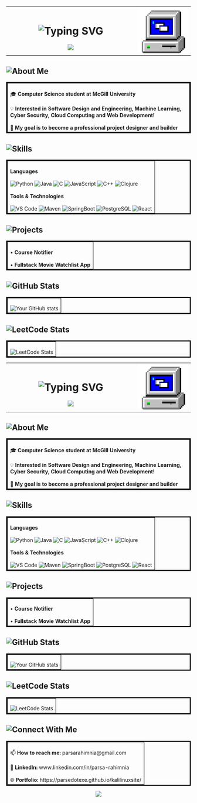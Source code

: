<table width="100%">
  <tr>
    <td width="70%">
      <h1 align="center">
        <img src="https://readme-typing-svg.herokuapp.com?font=Fira+Code&size=28&pause=1000&color=36BCF7&center=true&vCenter=true&width=600&lines=Hi+my+name+is+Parsa+Rahimnia!" alt="Typing SVG" />
      </h1>
      <div align="center">
        <img src="https://github.com/TheDudeThatCode/TheDudeThatCode/blob/master/Assets/Mario_Hello_Big.gif" width="30">
      </div>
    </td>
    <td width="30%" align="right">
      <img src="https://github.com/TheDudeThatCode/TheDudeThatCode/blob/master/Assets/PC.gif" width="200">
    </td>
  </tr>
</table>

## <img src="https://readme-typing-svg.herokuapp.com?font=Fira+Code&size=24&pause=1000&color=36BCF7&center=true&vCenter=true&width=200&lines=About+Me" alt="About Me" />

<div align="center">
  <table border="3" style="border-color: black; border-style: solid;">
    <tr>
      <td>
        <br>
        🎓 <strong>Computer Science student at McGill University</strong>
        <br><br>
        💡 <strong>Interested in Software Design and Engineering, Machine Learning, Cyber Security, Cloud Computing and Web Development!</strong>
        <br><br>
        🎯 <strong>My goal is to become a professional project designer and builder</strong>
        <br>
      </td>
    </tr>
  </table>
</div>

## <img src="https://readme-typing-svg.herokuapp.com?font=Fira+Code&size=24&pause=1000&color=32CD32&center=true&vCenter=true&width=200&lines=Skills" alt="Skills" />

<div align="center">
  <table border="3" style="border-color: black; border-style: solid;">
    <tr>
      <td>
        <br>
        <strong>Languages</strong>
        <br><br>
        <img src="https://img.shields.io/badge/-Python-3776AB?style=flat-square&logo=Python&logoColor=white" alt="Python">
        <img src="https://img.shields.io/badge/Java-ED8B00?style=flat-square&logo=openjdk&logoColor=white" alt="Java">
        <img src="https://img.shields.io/badge/-C-A8B9CC?style=flat-square&logo=C&logoColor=black" alt="C">
        <img src="https://img.shields.io/badge/-JavaScript-F7DF1E?style=flat-square&logo=javascript&logoColor=black" alt="JavaScript">
        <img src="https://img.shields.io/badge/-C++-00599C?style=flat-square&logo=cplusplus&logoColor=white" alt="C++">
        <img src="https://img.shields.io/badge/-Clojure-5881D8?style=flat-square&logo=clojure&logoColor=white" alt="Clojure">
        <br><br>
        <strong>Tools & Technologies</strong>
        <br><br>
        <img src="https://img.shields.io/badge/-VS%20Code-007ACC?style=flat-square&logo=Visual-Studio-Code&logoColor=white" alt="VS Code">
        <img src="https://img.shields.io/badge/-Maven-C71A36?style=flat-square&logo=apachemaven&logoColor=white" alt="Maven">
        <img src="https://img.shields.io/badge/-Spring_Boot-6DB33F?style=flat-square&logo=springboot&logoColor=white" alt="SpringBoot">
        <img src="https://img.shields.io/badge/PostgreSQL-336791?style=flat-square&logo=postgresql&logoColor=white" alt="PostgreSQL">
        <img src="https://img.shields.io/badge/-React-61DAFB?style=flat-square&logo=react&logoColor=black" alt="React">
        <br>
      </td>
    </tr>
  </table>
</div>

## <img src="https://readme-typing-svg.herokuapp.com?font=Fira+Code&size=24&pause=1000&color=36BCF7&center=true&vCenter=true&width=200&lines=Projects" alt="Projects" />

<div align="center">
  <table border="3" style="border-color: black; border-style: solid;">
    <tr>
      <td>
        <br>
        • <strong>Course Notifier</strong>
        <br><br>
        • <strong>Fullstack Movie Watchlist App</strong>
        <br>
      </td>
    </tr>
  </table>
</div>

## <img src="https://readme-typing-svg.herokuapp.com?font=Fira+Code&size=24&pause=1000&color=32CD32&center=true&vCenter=true&width=250&lines=GitHub+Stats" alt="GitHub Stats" />

<div align="center">
  <table border="3" style="border-color: black; border-style: solid;">
    <tr>
      <td align="center">
        <br>
        <img src="https://github-readme-stats.vercel.app/api?username=ParseDotEXE&show_icons=true&theme=tokyonight" alt="Your GitHub stats">
        <br>
      </td>
    </tr>
  </table>
</div>

## <img src="https://readme-typing-svg.herokuapp.com?font=Fira+Code&size=24&pause=1000&color=36BCF7&center=true&vCenter=true&width=250&lines=LeetCode+Stats" alt="LeetCode Stats" />

<div align="center">
  <table border="3" style="border-color: black; border-style: solid;">
    <tr>
      <td align="center">
        <br>
        <img src="https://leetcard.jacoblin.cool/ParseDotEXE?theme=chartreuse&font=Fuzzy%20Bubbles&ext=heatmap" alt="LeetCode Stats">
        <br>
      </td>
    </tr>
  </table>
</div>

<table width="100%">
  <tr>
    <td width="70%">
      <h1 align="center">
        <img src="https://readme-typing-svg.herokuapp.com?font=Fira+Code&size=28&pause=1000&color=36BCF7&center=true&vCenter=true&width=600&lines=Hi+my+name+is+Parsa+Rahimnia!" alt="Typing SVG" />
      </h1>
      <div align="center">
        <img src="https://github.com/TheDudeThatCode/TheDudeThatCode/blob/master/Assets/Mario_Hello_Big.gif" width="30">
      </div>
    </td>
    <td width="30%" align="right">
      <img src="https://github.com/TheDudeThatCode/TheDudeThatCode/blob/master/Assets/PC.gif" width="200">
    </td>
  </tr>
</table>

## <img src="https://readme-typing-svg.herokuapp.com?font=Fira+Code&size=24&pause=1000&color=36BCF7&center=true&vCenter=true&width=200&lines=About+Me" alt="About Me" />

<div align="center">
  <table border="3" style="border-color: black; border-style: solid;">
    <tr>
      <td>
        <br>
        🎓 <strong>Computer Science student at McGill University</strong>
        <br><br>
        💡 <strong>Interested in Software Design and Engineering, Machine Learning, Cyber Security, Cloud Computing and Web Development!</strong>
        <br><br>
        🎯 <strong>My goal is to become a professional project designer and builder</strong>
        <br>
      </td>
    </tr>
  </table>
</div>

## <img src="https://readme-typing-svg.herokuapp.com?font=Fira+Code&size=24&pause=1000&color=32CD32&center=true&vCenter=true&width=200&lines=Skills" alt="Skills" />

<div align="center">
  <table border="3" style="border-color: black; border-style: solid;">
    <tr>
      <td>
        <br>
        <strong>Languages</strong>
        <br><br>
        <img src="https://img.shields.io/badge/-Python-3776AB?style=flat-square&logo=Python&logoColor=white" alt="Python">
        <img src="https://img.shields.io/badge/Java-ED8B00?style=flat-square&logo=openjdk&logoColor=white" alt="Java">
        <img src="https://img.shields.io/badge/-C-A8B9CC?style=flat-square&logo=C&logoColor=black" alt="C">
        <img src="https://img.shields.io/badge/-JavaScript-F7DF1E?style=flat-square&logo=javascript&logoColor=black" alt="JavaScript">
        <img src="https://img.shields.io/badge/-C++-00599C?style=flat-square&logo=cplusplus&logoColor=white" alt="C++">
        <img src="https://img.shields.io/badge/-Clojure-5881D8?style=flat-square&logo=clojure&logoColor=white" alt="Clojure">
        <br><br>
        <strong>Tools & Technologies</strong>
        <br><br>
        <img src="https://img.shields.io/badge/-VS%20Code-007ACC?style=flat-square&logo=Visual-Studio-Code&logoColor=white" alt="VS Code">
        <img src="https://img.shields.io/badge/-Maven-C71A36?style=flat-square&logo=apachemaven&logoColor=white" alt="Maven">
        <img src="https://img.shields.io/badge/-Spring_Boot-6DB33F?style=flat-square&logo=springboot&logoColor=white" alt="SpringBoot">
        <img src="https://img.shields.io/badge/PostgreSQL-336791?style=flat-square&logo=postgresql&logoColor=white" alt="PostgreSQL">
        <img src="https://img.shields.io/badge/-React-61DAFB?style=flat-square&logo=react&logoColor=black" alt="React">
        <br>
      </td>
    </tr>
  </table>
</div>

## <img src="https://readme-typing-svg.herokuapp.com?font=Fira+Code&size=24&pause=1000&color=36BCF7&center=true&vCenter=true&width=200&lines=Projects" alt="Projects" />

<div align="center">
  <table border="3" style="border-color: black; border-style: solid;">
    <tr>
      <td>
        <br>
        • <strong>Course Notifier</strong>
        <br><br>
        • <strong>Fullstack Movie Watchlist App</strong>
        <br>
      </td>
    </tr>
  </table>
</div>

## <img src="https://readme-typing-svg.herokuapp.com?font=Fira+Code&size=24&pause=1000&color=32CD32&center=true&vCenter=true&width=250&lines=GitHub+Stats" alt="GitHub Stats" />

<div align="center">
  <table border="3" style="border-color: black; border-style: solid;">
    <tr>
      <td align="center">
        <br>
        <img src="https://github-readme-stats.vercel.app/api?username=ParseDotEXE&show_icons=true&theme=tokyonight" alt="Your GitHub stats">
        <br>
      </td>
    </tr>
  </table>
</div>

## <img src="https://readme-typing-svg.herokuapp.com?font=Fira+Code&size=24&pause=1000&color=36BCF7&center=true&vCenter=true&width=250&lines=LeetCode+Stats" alt="LeetCode Stats" />

<div align="center">
  <table border="3" style="border-color: black; border-style: solid;">
    <tr>
      <td align="center">
        <br>
        <img src="https://leetcard.jacoblin.cool/ParseDotEXE?theme=chartreuse&font=Fuzzy%20Bubbles&ext=heatmap" alt="LeetCode Stats">
        <br>
      </td>
    </tr>
  </table>
</div>

## <img src="https://readme-typing-svg.herokuapp.com?font=Fira+Code&size=24&pause=1000&color=32CD32&center=true&vCenter=true&width=300&lines=Connect+With+Me" alt="Connect With Me" />

<div align="center">
  <table border="3" style="border-color: black; border-style: solid;">
    <tr>
      <td>
        <br>
        📫 <strong>How to reach me:</strong> parsarahimnia@gmail.com
        <br><br>
        💼 <strong>LinkedIn:</strong> www.linkedin.com/in/parsa-rahimnia
        <br><br>
        🌐 <strong>Portfolio:</strong> https://parsedotexe.github.io/kalilinuxsite/
        <br>
      </td>
    </tr>
  </table>
</div>

<div align="center">
  <img src="https://media0.giphy.com/media/v1.Y2lkPTc5MGI3NjExdGN5NXlrMzJ5bnJkajZjZmRhZmNqemo4Y3JtcDVkMjVkM2N5aTlyMiZlcD12MV9pbnRlcm5hbF9naWZfYnlfaWQmY3Q9Zw/gYWeVOiMmbg3kzCTq5/giphy.gif" style="max-width: 100%; height: 80;">
</div>
